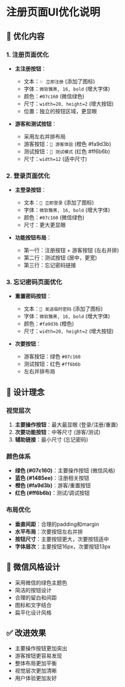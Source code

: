 # 注册页面UI优化说明

## 🎨 优化内容

### 1. 注册页面优化
- **主注册按钮**：
  - 文本：`✨ 立即注册` (添加了图标)
  - 字体：`微软雅黑, 16, bold` (增大字体)
  - 颜色：`#07c160` (微信绿色)
  - 尺寸：`width=20, height=2` (增大按钮)
  - 位置：独立的按钮区域，更显眼

- **游客和测试按钮**：
  - 采用左右并排布局
  - 游客按钮：`👤 游客体验` (橙色 #fa9d3b)
  - 测试按钮：`🧪 测试模式` (红色 #ff6b6b)
  - 尺寸：`width=12` (适中尺寸)

### 2. 登录页面优化
- **主登录按钮**：
  - 文本：`🔐 立即登录` (添加了图标)
  - 字体：`微软雅黑, 16, bold` (增大字体)
  - 颜色：`#07c160` (微信绿色)
  - 尺寸：更大更显眼

- **功能按钮布局**：
  - 第一行：注册按钮 + 游客按钮 (左右并排)
  - 第二行：测试按钮 (居中，更宽)
  - 第三行：忘记密码链接

### 3. 忘记密码页面优化
- **重置密码按钮**：
  - 文本：`🔄 发送临时密码` (添加了图标)
  - 字体：`微软雅黑, 16, bold` (增大字体)
  - 颜色：`#fa9d3b` (橙色)
  - 尺寸：`width=20, height=2` (增大按钮)

- **次要按钮**：
  - 游客按钮：绿色 `#07c160`
  - 测试按钮：红色 `#ff6b6b`
  - 左右并排布局

## 🎯 设计理念

### 视觉层次
1. **主要操作按钮**：最大最显眼 (登录/注册/重置)
2. **次要功能按钮**：中等尺寸 (游客/测试)
3. **辅助链接**：最小尺寸 (忘记密码)

### 颜色体系
- **绿色 (#07c160)**：主要操作按钮 (微信风格)
- **蓝色 (#1485ee)**：注册相关按钮
- **橙色 (#fa9d3b)**：游客/重置按钮
- **红色 (#ff6b6b)**：测试/调试按钮

### 布局优化
- **垂直间距**：合理的padding和margin
- **水平布局**：次要按钮左右并排
- **按钮尺寸**：主要按钮更大，次要按钮适中
- **字体层次**：主要按钮16px，次要按钮13px

## 📱 微信风格设计
- 采用微信的绿色主题色
- 简洁的按钮设计
- 合理的留白和间距
- 图标和文字结合
- 扁平化设计风格

## ✅ 改进效果
- 主要操作按钮更加突出
- 游客按钮更容易发现
- 整体布局更加平衡
- 视觉层次更加清晰
- 用户体验更加友好

